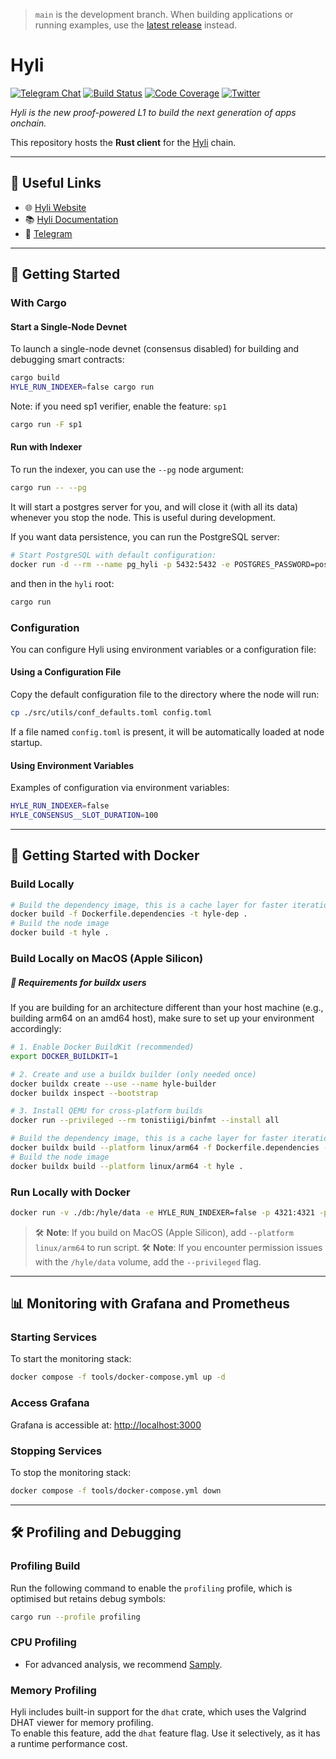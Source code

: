 > `main` is the development branch.
> When building applications or running examples, use the [latest release](https://github.com/hyli-org/hyli/releases) instead.

# Hyli

[![Telegram Chat][tg-badge]][tg-url]
[![Build Status][actions-badge]][actions-url]
[![Code Coverage][codecov-badge]][codecov-url]
[![Twitter][twitter-badge]][twitter-url]

_Hyli is the new proof-powered L1 to build the next generation of apps onchain._

This repository hosts the **Rust client** for the [Hyli](https://hyli.org) chain.

---

## 📎 Useful Links

- 🌐 [Hyli Website](https://www.hyli.org/)
- 📚 [Hyli Documentation](https://docs.hyli.org)
- 📨 [Telegram](https://t.me/hyli_org)

---

## 🚀 Getting Started

### With Cargo

#### Start a Single-Node Devnet

To launch a single-node devnet (consensus disabled) for building and debugging smart contracts:

```bash
cargo build
HYLE_RUN_INDEXER=false cargo run
```

Note: if you need sp1 verifier, enable the feature: `sp1`

```sh
cargo run -F sp1
```

#### Run with Indexer

To run the indexer, you can use the `--pg` node argument:

```sh
cargo run -- --pg
```

It will start a postgres server for you, and will close it (with all its data) whenever you stop the node.
This is useful during development.

If you want data persistence, you can run the PostgreSQL server:

```bash
# Start PostgreSQL with default configuration:
docker run -d --rm --name pg_hyli -p 5432:5432 -e POSTGRES_PASSWORD=postgres postgres
```

and then in the `hyli` root:

```sh
cargo run
```

### Configuration

You can configure Hyli using environment variables or a configuration file:

#### Using a Configuration File

Copy the default configuration file to the directory where the node will run:

```bash
cp ./src/utils/conf_defaults.toml config.toml
```

If a file named `config.toml` is present, it will be automatically loaded at node startup.

#### Using Environment Variables

Examples of configuration via environment variables:

```bash
HYLE_RUN_INDEXER=false
HYLE_CONSENSUS__SLOT_DURATION=100
```

---

## 🐳 Getting Started with Docker

### Build Locally

```bash
# Build the dependency image, this is a cache layer for faster iteration builds
docker build -f Dockerfile.dependencies -t hyle-dep .
# Build the node image
docker build -t hyle .
```

### Build Locally on MacOS (Apple Silicon)

##### 🧰 Requirements for buildx users
If you are building for an architecture different than your host machine (e.g., building arm64 on an amd64 host), make sure to set up your environment accordingly:

```bash
# 1. Enable Docker BuildKit (recommended)
export DOCKER_BUILDKIT=1

# 2. Create and use a buildx builder (only needed once)
docker buildx create --use --name hyle-builder
docker buildx inspect --bootstrap

# 3. Install QEMU for cross-platform builds
docker run --privileged --rm tonistiigi/binfmt --install all
```

```bash
# Build the dependency image, this is a cache layer for faster iteration builds
docker buildx build --platform linux/arm64 -f Dockerfile.dependencies -t hyle-dep .
# Build the node image
docker buildx build --platform linux/arm64 -t hyle .
```

### Run Locally with Docker

```bash
docker run -v ./db:/hyle/data -e HYLE_RUN_INDEXER=false -p 4321:4321 -p 1234:1234 hyle
```

> 🛠️ **Note**: If you build on MacOS (Apple Silicon), add `--platform linux/arm64` to run script.
> 🛠️ **Note**: If you encounter permission issues with the `/hyle/data` volume, add the `--privileged` flag.

---

## 📊 Monitoring with Grafana and Prometheus

### Starting Services

To start the monitoring stack:

```bash
docker compose -f tools/docker-compose.yml up -d
```

### Access Grafana

Grafana is accessible at: [http://localhost:3000](http://localhost:3000)

### Stopping Services

To stop the monitoring stack:

```bash
docker compose -f tools/docker-compose.yml down
```

---

## 🛠️ Profiling and Debugging

### Profiling Build

Run the following command to enable the `profiling` profile, which is optimised but retains debug symbols:

```bash
cargo run --profile profiling
```

### CPU Profiling

- For advanced analysis, we recommend [Samply](https://github.com/mstange/samply).

### Memory Profiling

Hyli includes built-in support for the `dhat` crate, which uses the Valgrind DHAT viewer for memory profiling.  
To enable this feature, add the `dhat` feature flag. Use it selectively, as it has a runtime performance cost.

[actions-badge]: https://img.shields.io/github/actions/workflow/status/hyli-org/hyli/ci.yml?branch=main
[actions-url]: https://github.com/hyli-org/hyli/actions?query=workflow%3ATests+branch%3Amain
[codecov-badge]: https://codecov.io/gh/hyli-org/hyli/graph/badge.svg?token=S87GT99Q62
[codecov-url]: https://codecov.io/gh/hyli-org/hyli
[twitter-badge]: https://img.shields.io/twitter/follow/hyli_org
[twitter-url]: https://x.com/hyli_org
[tg-badge]: https://img.shields.io/endpoint?url=https%3A%2F%2Ftg.sumanjay.workers.dev%2Fhyli_org%2F&logo=telegram&label=chat&color=neon
[tg-url]: https://t.me/hyli_org
